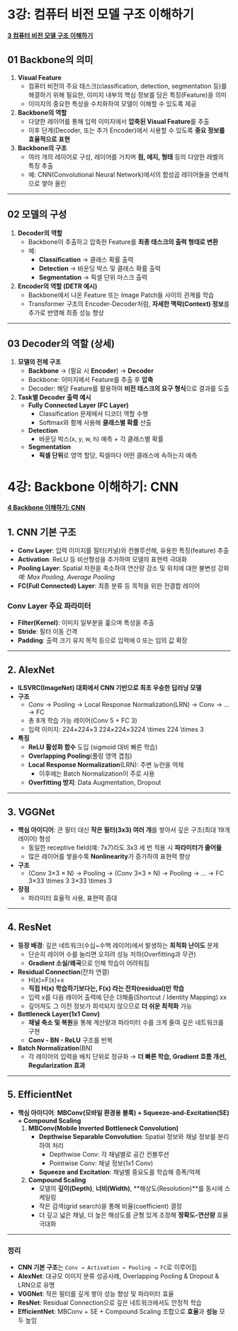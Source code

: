 # 3강: 컴퓨터 비전 모델 구조 이해하기
[**3 컴퓨터 비전 모델 구조 이해하기**](https://www.notion.so/3-15e596a3652f808db3ccd84093b69b97?pvs=21) 
## 01 Backbone의 의미
1. **Visual Feature**
    - 컴퓨터 비전의 주요 태스크(classification, detection, segmentation 등)를 해결하기 위해 필요한, 이미지 내부의 핵심 정보를 담은 특징(Feature)을 의미
    - 이미지의 중요한 특성을 수치화하여 모델이 이해할 수 있도록 제공
2. **Backbone의 역할**
    - 다양한 레이어를 통해 입력 이미지에서 **압축된 Visual Feature**를 추출
    - 이후 단계(Decoder, 또는 추가 Encoder)에서 사용할 수 있도록 **중요 정보를 효율적으로 표현**
3. **Backbone의 구조**
    - 여러 개의 레이어로 구성, 레이어를 거치며 **점, 에지, 형태** 등의 다양한 레벨의 특징 추출
    - 예: CNN(Convolutional Neural Network)에서의 합성곱 레이어들을 연쇄적으로 쌓아 올린
---
## 02 모델의 구성
1. **Decoder의 역할**
    - Backbone이 추출하고 압축한 Feature를 **최종 태스크의 출력 형태로 변환**
    - 예:
        - **Classification** → 클래스 확률 출력
        - **Detection** → 바운딩 박스 및 클래스 확률 출력
        - **Segmentation** → 픽셀 단위 마스크 출력
2. **Encoder의 역할 (DETR 예시)**
    - Backbone에서 나온 Feature 또는 Image Patch들 사이의 관계를 학습
    - Transformer 구조의 Encoder-Decoder처럼, **자세한 맥락(Context) 정보**를 추가로 반영해 최종 성능 향상
---
## 03 Decoder의 역할 (상세)
1. **모델의 전체 구조**
    - **Backbone** → (필요 시 **Encoder**) → **Decoder**
    - Backbone: 이미지에서 Feature를 추출 후 **압축**
    - Decoder: 해당 Feature를 활용하여 **비전 태스크의 요구 형식**으로 결과를 도출
2. **Task별 Decoder 출력 예시**
    - **Fully Connected Layer (FC Layer)**
        - Classification 문제에서 디코더 역할 수행
        - Softmax와 함께 사용해 **클래스별 확률** 산출
    - **Detection**
        - 바운딩 박스(x, y, w, h) 예측 + 각 클래스별 확률
    - **Segmentation**
        - **픽셀 단위**로 영역 할당, 픽셀마다 어떤 클래스에 속하는지 예측
# 4강: Backbone 이해하기: CNN
[**4 Backbone 이해하기: CNN**](https://www.notion.so/4-Backbone-CNN-15f596a3652f80c88f8dc8aae35d7bdd?pvs=21) 
## 1. CNN 기본 구조
- **Conv Layer**: 입력 이미지를 필터(커널)와 컨볼루션해, 유용한 특징(feature) 추출
- **Activation**: ReLU 등 비선형성을 추가하여 모델의 표현력 극대화
- **Pooling Layer**: Spatial 차원을 축소하여 연산량 감소 및 위치에 대한 불변성 강화*예: Max Pooling, Average Pooling*
- **FC(Full Connected) Layer**: 최종 분류 등 목적을 위한 전결합 레이어
### Conv Layer 주요 파라미터
- **Filter(Kernel)**: 이미지 일부분을 훑으며 특성을 추출
- **Stride**: 필터 이동 간격
- **Padding**: 출력 크기 유지 목적 등으로 입력에 0 또는 임의 값 확장
---
## 2. AlexNet
- **ILSVRC(ImageNet) 대회에서 CNN 기반으로 최초 우승한 딥러닝 모델**
- **구조**
    - Conv → Pooling → Local Response Normalization(LRN) → Conv → … → FC
    - 총 8개 학습 가능 레이어(Conv 5 + FC 3)
    - 입력 이미지: 224×224×3
        224×224×3224 \times 224 \times 3
- **특징**
    - **ReLU 활성화 함수** 도입 (sigmoid 대비 빠른 학습)
    - **Overlapping Pooling**(풀링 영역 겹침)
    - **Local Response Normalization**(LRN): 주변 뉴런을 억제
        - 이후에는 Batch Normalization이 주로 사용
    - **Overfitting 방지**: Data Augmentation, Dropout
---
## 3. VGGNet
- **핵심 아이디어**: 큰 필터 대신 **작은 필터(3x3) 여러 개**를 쌓아서 깊은 구조(최대 19개 레이어) 형성
    - 동일한 receptive field(예: 7x7)라도 3x3 세 번 적용 시 **파라미터가 줄어듦**
    - 많은 레이어를 쌓을수록 **Nonlinearity**가 증가하여 표현력 향상
- **구조**
    - (Conv 3×3 × N) → Pooling → (Conv 3×3 × N) → Pooling → … → FC
        3×33 \times 3
        3×33 \times 3
- **장점**
    - 파라미터 효율적 사용, 표현력 증대
---
## 4. ResNet
- **등장 배경**: 깊은 네트워크(수십~수백 레이어)에서 발생하는 **최적화 난이도** 문제
    - 단순히 레이어 수를 늘리면 오히려 성능 저하(Overfitting과 무관)
    - **Gradient 소실/왜곡**으로 인해 학습이 어려워짐
- **Residual Connection**(잔차 연결)
    - H(x)=F(x)+x
    - **직접 H(x) 학습하기보다는, F(x) 라는 잔차(residual)만 학습**
    - 입력 x를 다음 레이어 출력에 단순 더해줌(Shortcut / Identity Mapping)
        xx
    - 깊어져도 그 이전 정보가 희석되지 않으므로 **더 쉬운 최적화** 가능
- **Bottleneck Layer(1x1 Conv)**
    - **채널 축소 및 복원**을 통해 계산량과 파라미터 수를 크게 줄여 깊은 네트워크를 구현
    - **Conv - BN - ReLU** 구조를 반복
- **Batch Normalization**(BN)
    - 각 레이어의 입력을 배치 단위로 정규화 → **더 빠른 학습, Gradient 흐름 개선, Regularization 효과**
---
## 5. EfficientNet
- **핵심 아이디어**: **MBConv(모바일 환경용 블록) + Squeeze-and-Excitation(SE) + Compound Scaling**
    1. **MBConv(Mobile Inverted Bottleneck Convolution)**
        - **Depthwise Separable Convolution**: Spatial 정보와 채널 정보를 분리하여 처리
            - Depthwise Conv: 각 채널별로 공간 컨볼루션
            - Pointwise Conv: 채널 정보(1x1 Conv)
        - **Squeeze and Excitation**: 채널별 중요도를 학습해 증폭/억제
    2. **Compound Scaling**
        - 모델의 **깊이(Depth)**, **너비(Width)**, **해상도(Resolution)**를 동시에 스케일링
        - 작은 검색(grid search)을 통해 비율(coefficient) 결정
        - 더 깊고 넓은 채널, 더 높은 해상도를 균형 있게 조정해 **정확도-연산량** 효율 극대화
---
### 정리
- **CNN 기본 구조**는 `Conv → Activation → Pooling → FC`로 이루어짐
- **AlexNet**: 대규모 이미지 분류 성공사례, Overlapping Pooling & Dropout & LRN으로 유명
- **VGGNet**: 작은 필터를 깊게 쌓아 성능 향상 및 파라미터 효율
- **ResNet**: Residual Connection으로 깊은 네트워크에서도 안정적 학습
- **EfficientNet**: MBConv + SE + Compound Scaling 조합으로 **효율**과 **성능** 모두 높임